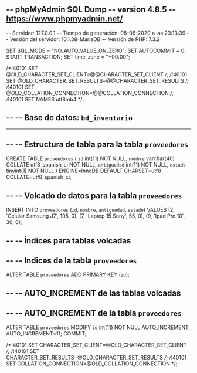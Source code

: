 -- phpMyAdmin SQL Dump
-- version 4.8.5
-- https://www.phpmyadmin.net/
--
-- Servidor: 127.0.0.1
-- Tiempo de generación: 08-06-2020 a las 23:13:39
-- Versión del servidor: 10.1.38-MariaDB
-- Versión de PHP: 7.3.2

SET SQL_MODE = "NO_AUTO_VALUE_ON_ZERO";
SET AUTOCOMMIT = 0;
START TRANSACTION;
SET time_zone = "+00:00";


/*!40101 SET @OLD_CHARACTER_SET_CLIENT=@@CHARACTER_SET_CLIENT */;
/*!40101 SET @OLD_CHARACTER_SET_RESULTS=@@CHARACTER_SET_RESULTS */;
/*!40101 SET @OLD_COLLATION_CONNECTION=@@COLLATION_CONNECTION */;
/*!40101 SET NAMES utf8mb4 */;

--
-- Base de datos: `bd_inventario`
--

-- --------------------------------------------------------

--
-- Estructura de tabla para la tabla `proveedores`
--

CREATE TABLE `proveedores` (
  `id` int(11) NOT NULL,
  `nombre` varchar(40) COLLATE utf8_spanish_ci NOT NULL,
  `antiguedad` int(11) NOT NULL,
  `estado` tinyint(1) NOT NULL
) ENGINE=InnoDB DEFAULT CHARSET=utf8 COLLATE=utf8_spanish_ci;

--
-- Volcado de datos para la tabla `proveedores`
--

INSERT INTO `proveedores` (`id`, `nombre`, `antiguedad`, `estado`) VALUES
(2, 'Celular Samsung J7', 105, 0),
(7, 'Laptop 15 Sony', 55, 0),
(9, 'Ipad Pro 10', 30, 0);

--
-- Índices para tablas volcadas
--

--
-- Indices de la tabla `proveedores`
--
ALTER TABLE `proveedores`
  ADD PRIMARY KEY (`id`);

--
-- AUTO_INCREMENT de las tablas volcadas
--

--
-- AUTO_INCREMENT de la tabla `proveedores`
--
ALTER TABLE `proveedores`
  MODIFY `id` int(11) NOT NULL AUTO_INCREMENT, AUTO_INCREMENT=11;
COMMIT;

/*!40101 SET CHARACTER_SET_CLIENT=@OLD_CHARACTER_SET_CLIENT */;
/*!40101 SET CHARACTER_SET_RESULTS=@OLD_CHARACTER_SET_RESULTS */;
/*!40101 SET COLLATION_CONNECTION=@OLD_COLLATION_CONNECTION */;

